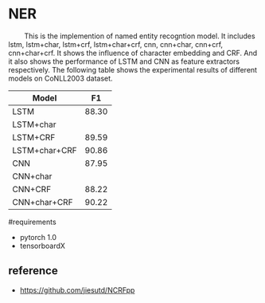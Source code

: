 # NER
&emsp;&emsp; This is the implemention of  named entity recogntion model.  It includes lstm, lstm+char, lstm+crf, lstm+char+crf, cnn, cnn+char, cnn+crf, cnn+char+crf.  It shows the influence of character embedding and CRF. And it also shows the performance of LSTM and CNN as feature extractors respectively. The following table shows the experimental results of different models on CoNLL2003 dataset. 

Model|F1|
--|:--:   
LSTM|88.30  
LSTM+char|   
LSTM+CRF|89.59
LSTM+char+CRF|90.86   
CNN|87.95   
CNN+char|   
CNN+CRF|88.22   
CNN+char+CRF|90.22    
  
#requirements  
* pytorch 1.0  
* tensorboardX  


## reference
* https://github.com/jiesutd/NCRFpp
